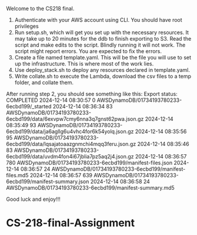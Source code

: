 Welcome to the CS218 final.

1. Authenticate with your AWS account using CLI. You should have root privileges
2. Run setup.sh, which will get you set up with the necessary resources. It may take up to
   20 minutes for the ddb to finish exporting to S3.
   Read the script and make edits to the script. Blindly running it will not work. The script might report errors.
   You are expected to fix the errors.
3. Create a file named template.yaml. This will be the file you will use to set up the infrastructure.
   This is where most of the work lies.
4. Use deploy_stack.sh to deploy any resources declared in template.yaml.
5. Write collate.sh to execute the Lambda, download the csv files to a temp folder, and collate them.

After running step 2, you should see something like this:
Export status: COMPLETED
2024-12-14 08:30:57 0 AWSDynamoDB/01734193780233-6ecbd199/\_started
2024-12-14 08:36:34 83 AWSDynamoDB/01734193780233-6ecbd199/data/6exvpw7cmy6nna3q7gnst62pwa.json.gz
2024-12-14 08:35:49 93 AWSDynamoDB/01734193780233-6ecbd199/data/ja6agllg6u4vhc4for6k54yolq.json.gz
2024-12-14 08:35:56 95 AWSDynamoDB/01734193780233-6ecbd199/data/lqsajatoaazgnmchi4mqq3feru.json.gz
2024-12-14 08:35:46 83 AWSDynamoDB/01734193780233-6ecbd199/data/uvdm4fon4i67jblia7pz5aq2j4.json.gz
2024-12-14 08:36:57 780 AWSDynamoDB/01734193780233-6ecbd199/manifest-files.json
2024-12-14 08:36:57 24 AWSDynamoDB/01734193780233-6ecbd199/manifest-files.md5
2024-12-14 08:36:57 639 AWSDynamoDB/01734193780233-6ecbd199/manifest-summary.json
2024-12-14 08:36:58 24 AWSDynamoDB/01734193780233-6ecbd199/manifest-summary.md5

Good luck and enjoy!!!

# CS-218-final-Assignment
